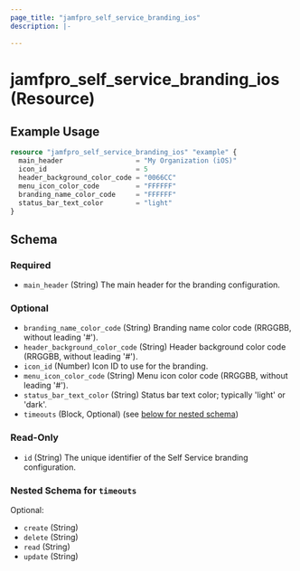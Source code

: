 ```yaml
---
page_title: "jamfpro_self_service_branding_ios"
description: |-
  
---
```


# jamfpro_self_service_branding_ios (Resource)


## Example Usage
```terraform
resource "jamfpro_self_service_branding_ios" "example" {
  main_header                  = "My Organization (iOS)"
  icon_id                      = 5
  header_background_color_code = "0066CC"
  menu_icon_color_code         = "FFFFFF"
  branding_name_color_code     = "FFFFFF"
  status_bar_text_color        = "light"
}
```

<!-- schema generated by tfplugindocs -->
## Schema

### Required

- `main_header` (String) The main header for the branding configuration.

### Optional

- `branding_name_color_code` (String) Branding name color code (RRGGBB, without leading '#').
- `header_background_color_code` (String) Header background color code (RRGGBB, without leading '#').
- `icon_id` (Number) Icon ID to use for the branding.
- `menu_icon_color_code` (String) Menu icon color code (RRGGBB, without leading '#').
- `status_bar_text_color` (String) Status bar text color; typically 'light' or 'dark'.
- `timeouts` (Block, Optional) (see [below for nested schema](#nestedblock--timeouts))

### Read-Only

- `id` (String) The unique identifier of the Self Service branding configuration.

<a id="nestedblock--timeouts"></a>
### Nested Schema for `timeouts`

Optional:

- `create` (String)
- `delete` (String)
- `read` (String)
- `update` (String)